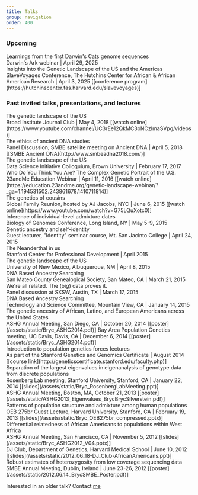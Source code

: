 ```yaml
---
title: Talks
group: navigation
order: 400
---
```

### Upcoming

<div class="title">Learnings from the first Darwin's Cats genome sequences</div>
Darwin's Ark webinar | April 29, 2025

<div class="title">Insights into the Genetic Landscape of the US and the Americas</div>
SlaveVoyages Conference, The Hutchins Center for African & African American Research | April 3, 2025 [[conference program](https://hutchinscenter.fas.harvard.edu/slavevoyages)]

### Past invited talks, presentations, and lectures

<div class="title">The genetic landscape of the US </div>
Broad Institute Journal Club | May 4, 2018 [[watch online](https://www.youtube.com/channel/UC3rEe12QkMC3oNCzImaSVpg/videos)]

<div class="title">The ethics of ancient DNA studies</div>
Panel Discussion, SMBE satellite meeting on Ancient DNA | April 5, 2018 [[SMBE Ancient DNA](http://www.smbeadna2018.com/)]

<div class="title">The genetic landscape of the US</div>
Data Science Initiative Colloquium, Brown University | February 17, 2017

<div class="title">Who Do You Think You Are? The Complex Genetic Portrait of the U.S.</div>
23andMe Education Webinar | April 11, 2016 [[watch online](https://education.23andme.org/genetic-landscape-webinar/?_ga=1.194531502.243861678.1410711814)]

<div class="title">The genetics of cousins</div>
Global Family Reunion, hosted by AJ Jacobs, NYC | June 6, 2015 [[watch online](https://www.youtube.com/watch?v=G75LQuXotc0)]

<div class="title">Inference of individual-level admixture dates</div>
Biology of Genomes Conference, Long Island, NY | May 5-9, 2015

<div class="title">Genetic ancestry and self-identity</div>
Guest lecturer, "Identity" seminar course, Mt. San Jacinto College | April 24, 2015 

<div class="title">The Neanderthal in us</div>
Stanford Center for Professional Development | April 2015

<div class="title">The genetic landscape of the US</div>
University of New Mexico, Albuquerque, NM | April 8, 2015

<div class="title">DNA Based Ancestry Searching</div>
San Mateo County Genealogical Society, San Mateo, CA | March 21, 2015

<div class="title">We're all related. The (big) data proves it.</div>
Panel discussion at SXSW, Austin, TX | March 17, 2015

<div class="title">DNA Based Ancestry Searching</div>
Technology and Science Committee, Mountain View, CA | January 14, 2015

<div class="title">The genetic ancestry of African, Latino, and European Americans across the United States</div>
ASHG Annual Meeting, San Diego, CA | October 20, 2014 
[[poster](/assets/static/Bryc_ASHG2014.pdf)]  
Bay Area Population Genetics meeting, UC Davis, Davis, CA | December 6, 2014 [[poster](/assets/static/Bryc_ASHG2014.pdf)]

<div class="title">Introduction to population genetics forces lectures</div>
As part of the Stanford Genetics and Genomics Certificate | August 2014 
[[course link](http://geneticscertificate.stanford.edu/faculty.php)]

<div class="title">Separation of the largest eigenvalues in eigenanalysis of genotype 
data from discrete populations</div>
Rosenberg Lab meeting, Stanford University, Stanford, CA | January 22, 2014 
[[slides](/assets/static/Bryc_RosenbergLabMeeting.ppt)]
<br/>ASHG Annual Meeting, Boston, MA, October 21, 2013 
[[poster](/assets/static/ASHG2013_Eigenvalues_BrycBrycSilverstein.pdf)]

<div class="title">Patterns of population structure and admixture among human 
populations</div>
OEB 275br Guest Lecture, Harvard University, Stanford, CA | February 19, 2013 
[[slides](/assets/static/Bryc_OEB275br_compressed.pptx)]

<div class="title">Differential relatedness of African Americans to populations within
West Africa</div>
ASHG Annual Meeting, San Francisco, CA | November 5, 2012 
[[slides](/assets/static/Bryc_ASHG2012_V04.pptx)]
<br/>DJ Club, Department of Genetics, Harvard Medical School | June 10, 2012 
[[slides](/assets/static/2012_06_18-DJ_Club-AfricanAmericans.ppt)]

<div class="title">Robust estimates of heterozygosity from low coverage sequencing 
data</div>
SMBE Annual Meeting, Dublin, Ireland | June 23-26, 2012 
[[poster](/assets/static/2012.06.14_BrycSMBE_Poster.pdf)]

Interested in an older talk? Contact [me](/contact/)
